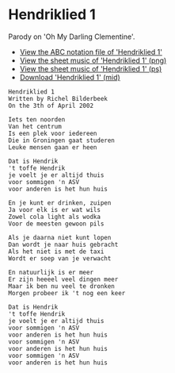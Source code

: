 # Hendriklied 1

Parody on 'Oh My Darling Clementine'.

 * [View the ABC notation file of 'Hendriklied 1'](https://github.com/richelbilderbeek/abc/blob/master/Hendriklied1.abc)
 * [View the sheet music of 'Hendriklied 1' (png)](Hendriklied1.png)
 * [View the sheet music of 'Hendriklied 1' (ps)](Hendriklied1.ps)
 * [Download 'Hendriklied 1' (mid)](http://www.richelbilderbeek.nl/SongHendriklied1.mid)

```
Hendriklied 1
Written by Richel Bilderbeek
On the 3th of April 2002

Iets ten noorden
Van het centrum
Is een plek voor iedereen
Die in Groningen gaat studeren
Leuke mensen gaan er heen

Dat is Hendrik
't toffe Hendrik
je voelt je er altijd thuis
voor sommigen 'n ASV
voor anderen is het hun huis

En je kunt er drinken, zuipen
Ja voor elk is er wat wils
Zowel cola light als wodka
Voor de meesten gewoon pils

Als je daarna niet kunt lopen
Dan wordt je naar huis gebracht
Als het niet is met de taxi
Wordt er soep van je verwacht

En natuurlijk is er meer
Er zijn heeeel veel dingen meer
Maar ik ben nu veel te dronken
Morgen probeer ik 't nog een keer

Dat is Hendrik
't toffe Hendrik
je voelt je er altijd thuis
voor sommigen 'n ASV
voor anderen is het hun huis
voor sommigen 'n ASV
voor anderen is het hun huis
voor sommigen 'n ASV
voor anderen is het hun huis
```
